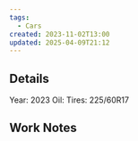 ```yaml
---
tags:
  - Cars
created: 2023-11-02T13:00
updated: 2025-04-09T21:12
---
```

## Details
Year: 2023
Oil:
Tires: 225/60R17

## Work Notes
